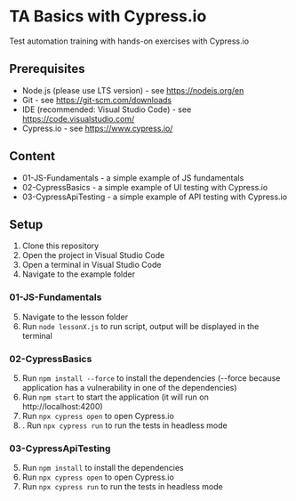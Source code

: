 # TA Basics with Cypress.io
Test automation training with hands-on exercises with Cypress.io

## Prerequisites
- Node.js (please use LTS version) - see https://nodejs.org/en 
- Git - see https://git-scm.com/downloads
- IDE (recommended: Visual Studio Code) - see https://code.visualstudio.com/
- Cypress.io - see https://www.cypress.io/

## Content
- 01-JS-Fundamentals - a simple example of JS fundamentals
- 02-CypressBasics - a simple example of UI testing with Cypress.io
- 03-CypressApiTesting - a simple example of API testing with Cypress.io

## Setup
1. Clone this repository
2. Open the project in Visual Studio Code
3. Open a terminal in Visual Studio Code
4. Navigate to the example folder

### 01-JS-Fundamentals
5. Navigate to the lesson folder
6. Run `node lessonX.js` to run script, output will be displayed in the terminal
### 02-CypressBasics 
5. Run `npm install --force` to install the dependencies (--force because application has a vulnerability in one of the dependencies)
6. Run `npm start` to start the application (it will run on http://localhost:4200)
7. Run `npx cypress open` to open Cypress.io
8. . Run `npx cypress run` to run the tests in headless mode
### 03-CypressApiTesting
5. Run `npm install` to install the dependencies
6. Run `npx cypress open` to open Cypress.io
7. Run `npx cypress run` to run the tests in headless mode




